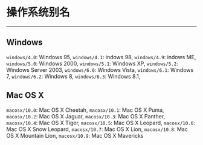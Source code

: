 
# 操作系统别名

----

## Windows

`windows/4.0`:  Windows 95,
`windows/4.1`: indows 98,
`windows/4.9`: indows ME,
`windows/5.0`:  Windows 2000,
`windows/5.1`:  Windows XP,
`windows/5.2`:  Windows Server 2003,
`windows/6.0`:  Windows Vista,
`windows/6.1`:  Windows 7,
`windows/6.2`:  Windows 8,
`windows/6.3`:  Windows 8.1,

## Mac OS X

`macosx/10.0`: Mac OS X Cheetah,
`macosx/10.1`: Mac OS X Puma,
`macosx/10.2`: Mac OS X Jaguar,
`macosx/10.3`: Mac OS X Panther,
`macosx/10.4`: Mac OS X Tiger,
`macosx/10.5`: Mac OS X Leopard,
`macosx/10.6`: Mac OS X Snow Leopard,
`macosx/10.7`: Mac OS X Lion,
`macosx/10.8`: Mac OS X Mountain Lion,
`macosx/10.9`: Mac OS X Mavericks
